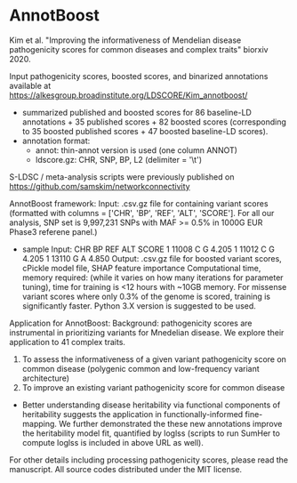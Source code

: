 # AnnotBoost
Kim et al. "Improving the informativeness of Mendelian disease pathogenicity scores for common diseases and complex traits" biorxiv 2020.

Input pathogenicity scores, boosted scores, and binarized annotations available at https://alkesgroup.broadinstitute.org/LDSCORE/Kim_annotboost/
 - summarized published and boosted scores for 86 baseline-LD annotations + 35 published scores + 82 boosted scores (corresponding to 35 boosted published scores + 47 boosted baseline-LD scores). 
 - annotation format:
    - annot: thin-annot version is used (one column ANNOT)
    - ldscore.gz: CHR, SNP, BP, L2 (delimiter = '\t')

S-LDSC / meta-analysis scripts were previously published on https://github.com/samskim/networkconnectivity 

AnnotBoost framework:
Input: .csv.gz file for containing variant scores (formatted with columns = ['CHR', 'BP', 'REF', 'ALT', 'SCORE']. For all our analysis, SNP set is 9,997,231 SNPs with MAF >= 0.5% in 1000G EUR Phase3 referene panel.)
 - sample Input:
          CHR        BP REF ALT  SCORE
           1     11008   C   G  4.205
           1     11012   C   G  4.205
           1     13110   G   A  4.850
Output: .csv.gz file for boosted variant scores, cPickle model file, SHAP feature importance 
Computational time, memory required: (while it varies on how many iterations for parameter tuning), time for training is <12 hours with ~10GB memory. For missense variant scores where only 0.3% of the genome is scored, training is significantly faster.
Python 3.X version is suggested to be used. 

Application for AnnotBoost:
Background: pathogenicity scores are instrumental in prioritizing variants for Mnedelian disease. We explore their application to 41 complex traits. 
1. To assess the informativeness of a given variant pathogenicity score on common disease (polygenic common and low-frequency variant architecture)
2. To improve an existing variant pathogenicity score for common disease 
 - Better understanding disease heritability via functional components of heritability suggests the application in functionally-informed fine-mapping. We further demonstrated the these new annotations improve the heritability model fit, quantified by loglss (scripts to run SumHer to compute loglss is included in above URL as well). 

For other details including processing pathogenicity scores, please read the manuscript.
All source codes distributed under the MIT license.
